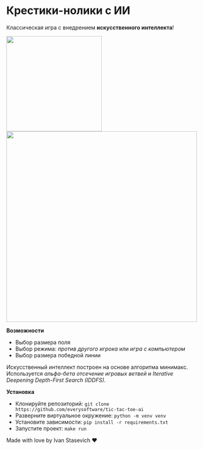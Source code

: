 # Крестики-нолики с ИИ

Классическая игра с внедрением **искусственного интеллекта**!  


<img src="https://github.com/everysoftware/tic-tac-toe-ai/assets/22497421/4218e5b0-ccc0-4c02-890b-88bad8042dd3" width="250" />    
<br>
<img src="https://github.com/everysoftware/tic-tac-toe-ai/assets/22497421/752cfc38-671d-4348-95f7-52fbf625c364" width="500" />  

**Возможности**

* Выбор размера поля
* Выбор режима: _против другого игрока_ или _игра с компьютером_
* Выбор размера победной линии

Искусственный интеллект построен на основе алгоритма минимакс. Используется _альфа-бета отсечение игровых ветвей_ и _Iterative Deepening Depth-First Search (IDDFS)_.

**Установка**

* Клонируйте репозиторий: `git clone https://github.com/everysoftware/tic-tac-toe-ai`
* Разверните виртуальное окружение: `python -m venv venv`
* Установите зависимости: `pip install -r requirements.txt`
* Запустите проект: `make run`

Made with love by Ivan Stasevich ❤️

